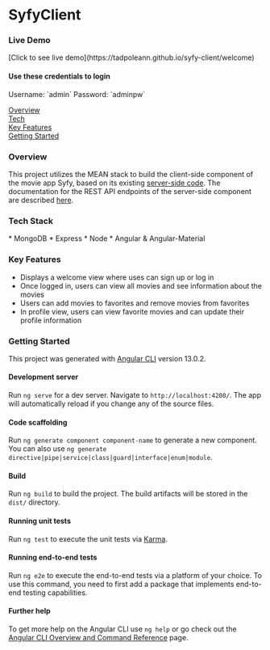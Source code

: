 # SyfyClient

<h3> Live Demo </h3>
[Click to see live demo](https://tadpoleann.github.io/syfy-client/welcome)
<h4> Use these credentials to login</h4>
Username: `admin`
Password: `adminpw`

[Overview](#overview) <br/>
[Tech](#techStack) <br/>
[Key Features](#features) <br/>
[Getting Started](#gettingStarted) <br/>

<h3 id = "overview">Overview</h3>

This project utilizes the MEAN stack to build the client-side component of the movie app Syfy, based on its existing [server-side code](https://github.com/tadpoleann/syfy-api). The documentation for the REST API endpoints of the server-side component are described [here](https://nameless-atoll-42754.herokuapp.com/documentation.html).

<h3 id = "techStack">Tech Stack</h3>
* MongoDB
* Express
* Node
* Angular & Angular-Material

<h3 id = "features">Key Features</h3>

- Displays a welcome view where uses can sign up or log in
- Once logged in, users can view all movies and see information about the movies
- Users can add movies to favorites and remove movies from favorites
- In profile view, users can view favorite movies and can update their profile information

<h3 id = "gettingStarted"> Getting Started </h3>

This project was generated with [Angular CLI](https://github.com/angular/angular-cli) version 13.0.2.

#### Development server

Run `ng serve` for a dev server. Navigate to `http://localhost:4200/`. The app will automatically reload if you change any of the source files.

#### Code scaffolding

Run `ng generate component component-name` to generate a new component. You can also use `ng generate directive|pipe|service|class|guard|interface|enum|module`.

#### Build

Run `ng build` to build the project. The build artifacts will be stored in the `dist/` directory.

#### Running unit tests

Run `ng test` to execute the unit tests via [Karma](https://karma-runner.github.io).

#### Running end-to-end tests

Run `ng e2e` to execute the end-to-end tests via a platform of your choice. To use this command, you need to first add a package that implements end-to-end testing capabilities.

#### Further help

To get more help on the Angular CLI use `ng help` or go check out the [Angular CLI Overview and Command Reference](https://angular.io/cli) page.
